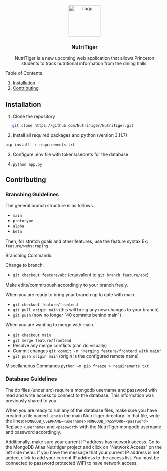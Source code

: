 <br />
<div align="center">
    <img src="static/media/logo.png" alt="Logo" width="100" height="100">

  <h3 align="center">NutriTiger</h3>

  <p align="center">
    NutriTiger is a new upcoming web application that allows Princeton students to track nutritional information from the dining halls.</a>
    <br />
  </p>
</div>

  <summary>Table of Contents</summary>
  <ol>
    <li>
      <a href="#installation">Installation</a>
    </li>
    <li><a href="#contributing">Contributing</a></li>
  </ol>

## Installation
1. Clone the repository
```sh
   git clone https://github.com/NutriTiger/NutriTiger.git
```
2. Install all required packages and python (version 3.11.7)
```sh
pip install -r requirements.txt
```
3. Configure .env file with tokens/secrets for the database

4. ``python app.py``
## Contributing
### Branching Guidelines
The general branch structure is as follows.
- ``main``
- ``prototype``
- ``alpha``
- ``beta``

Then, for stretch goals and other features, use the feature syntax
Ex: ``feature/webscraping``

Branching Commands:

Change to branch:
- ``git checkout feature/abc`` (equivalent to ``git branch feature/abc``)

Make edits/commit/push accordingly to your branch freely.


When you are ready to bring your branch up to date with main...
- ``git checkout feature/frontend``
- ``git pull origin main`` (this will bring any new changes to your branch)
- ``git push`` (now no longer "40 commits behind main")

When you are wanting to merge with main.
- ``git checkout main``
- ``git merge feature/frontend``
- Resolve any merge conflicts (can do visually)
- Commit changes ``git commit -m "Merging feature/frontend with main"``
- ``git push origin main`` (origin is the configured remote name)


Miscellaneous Commands
``python –m pip freeze > requirements.txt``

### Database Guidelines
The db files (under src) require a mongodb username and password with read and write access to connect to the database. This information was previously shared to you.

When you are ready to run any of the database files, make sure you have created a file named ``.env`` in the main NutriTiger directory. In that file, write the lines:
``MONGODB_USERNAME=<username>``
``MONGODB_PASSWORD=<password>``
Replace ``<username>`` and ``<password>`` with the NutriTiger mongodb username and password accordingly.

Additionally, make sure your current IP address has network access. Go to the MongoDB Atlas Nutritiger project and click on "Network Access" on the left side menu. If you have the message that your current IP address is not added, click to add your current IP address to the access list. You must be connected to password protected WiFi to have network access.

